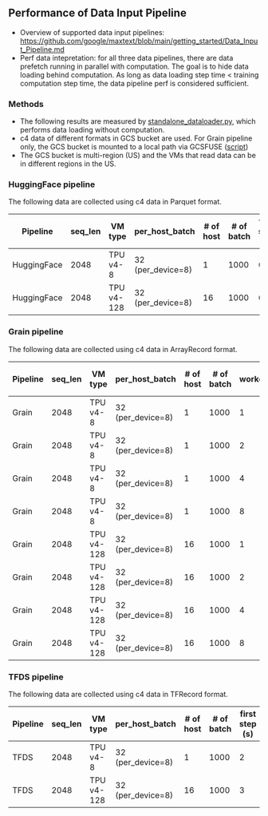 ## Performance of Data Input Pipeline
* Overview of supported data input pipelines: https://github.com/google/maxtext/blob/main/getting_started/Data_Input_Pipeline.md
* Perf data intepretation: for all three data pipelines, there are data prefetch running in parallel with computation. The goal is to hide data loading behind computation. As long as data loading step time < training computation step time, the data pipeline perf is considered sufficient. 

### Methods
* The following results are measured by [standalone_dataloader.py](https://github.com/google/maxtext/blob/main/MaxText/standalone_dataloader.py), which performs data loading without computation.
* c4 data of different formats in GCS bucket are used. For Grain pipeline only, the GCS bucket is mounted to a local path via GCSFUSE ([script](https://github.com/google/maxtext/blob/main/setup_gcsfuse.sh))
* The GCS bucket is multi-region (US) and the VMs that read data can be in different regions in the US.

### HuggingFace pipeline
The following data are collected using c4 data in Parquet format.

| Pipeline    | seq_len | VM type    | per_host_batch    | # of host | # of batch | first step (s) | total time (s) |
| ----------- | ------- | ---------- | ----------------- | --------- | ---------- | -------------  | -------------- |
| HuggingFace | 2048    | TPU v4-8   | 32 (per_device=8) | 1         | 1000       | 6              | 72             |
| HuggingFace | 2048    | TPU v4-128 | 32 (per_device=8) | 16        | 1000       | 6              | 72             |

### Grain pipeline
The following data are collected using c4 data in ArrayRecord format.

| Pipeline    | seq_len | VM type    | per_host_batch    | # of host | # of batch | worker | first step (s) | total time (s) |
| ----------- | ------- | ---------- | ----------------- | --------- | ---------- | -----  | -------------- | --------------- |
| Grain       | 2048    | TPU v4-8   | 32 (per_device=8) | 1         | 1000       | 1      | 7              | 1200            |
| Grain       | 2048    | TPU v4-8   | 32 (per_device=8) | 1         | 1000       | 2      | 7              | 355             |
| Grain       | 2048    | TPU v4-8   | 32 (per_device=8) | 1         | 1000       | 4      | 8              | 280             |
| Grain       | 2048    | TPU v4-8   | 32 (per_device=8) | 1         | 1000       | 8      | 15             | 367             |
| Grain       | 2048    | TPU v4-128 | 32 (per_device=8) | 16        | 1000       | 1      | 7              | 691             |
| Grain       | 2048    | TPU v4-128 | 32 (per_device=8) | 16        | 1000       | 2      | 7              | 335             |
| Grain       | 2048    | TPU v4-128 | 32 (per_device=8) | 16        | 1000       | 4      | 8              | 154             |
| Grain       | 2048    | TPU v4-128 | 32 (per_device=8) | 16        | 1000       | 8      | 11             | 120             |

### TFDS pipeline
The following data are collected using c4 data in TFRecord format.

| Pipeline    | seq_len | VM type    | per_host_batch    | # of host | # of batch | first step (s) | total time (s) |
| ----------- | ------- | ---------- | ----------------- | --------- | ---------- | -------------  | -------------- |
| TFDS        | 2048    | TPU v4-8   | 32 (per_device=8) | 1         | 1000       | 2              | 17             |
| TFDS        | 2048    | TPU v4-128 | 32 (per_device=8) | 16        | 1000       | 3              | 18             |
